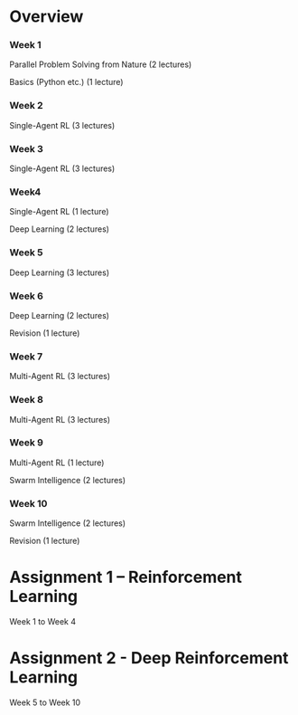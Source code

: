 # Overview
### Week 1

Parallel Problem Solving from Nature (2 lectures)

Basics (Python etc.) (1 lecture)

### Week 2 

Single-Agent RL (3 lectures)

### Week 3 

Single-Agent RL (3 lectures)

### Week4

Single-Agent RL (1 lecture)

Deep Learning (2 lectures)

### Week 5

Deep Learning (3 lectures)

### Week 6

Deep Learning (2 lectures)

Revision (1 lecture)

### Week 7

Multi-Agent RL (3 lectures)

### Week 8 

Multi-Agent RL (3 lectures)

### Week 9 

Multi-Agent RL (1 lecture)

Swarm Intelligence (2 lectures)

### Week 10

Swarm Intelligence (2 lectures)

Revision (1 lecture)

# Assignment 1 – Reinforcement Learning
Week 1 to Week 4

# Assignment 2 - Deep Reinforcement Learning
Week 5 to Week 10

